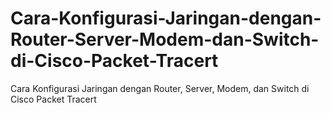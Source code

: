 # Cara-Konfigurasi-Jaringan-dengan-Router-Server-Modem-dan-Switch-di-Cisco-Packet-Tracert
Cara Konfigurasi Jaringan dengan Router, Server, Modem, dan Switch di Cisco Packet Tracert
